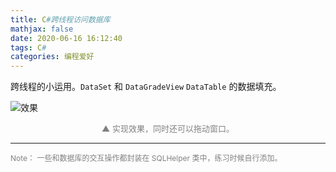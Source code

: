 ```yaml
---
title: C#跨线程访问数据库
mathjax: false
date: 2020-06-16 16:12:40
tags: C#
categories: 编程爱好
---
```


跨线程的小运用。`DataSet` 和 `DataGradeView` `DataTable` 的数据填充。

![效果](http://image.huvjie.com/200616N04_img01.gif)

<div style="font-size:13px;color:gray;text-align:center">▲ 实现效果，同时还可以拖动窗口。</div>

<!--more-->




<hr/>
<span style="color:gray;font-size:12px">
Note：  
一些和数据库的交互操作都封装在 SQLHelper 类中，练习时候自行添加。
</span>
